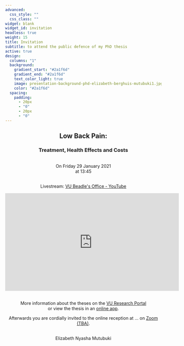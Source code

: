 ```yaml
---
advanced:
  css_style: ""
  css_class: ""
widget: blank
widget_id: invitation
headless: true
weight: 15
title: Invitation
subtitle: to attend the public defence of my PhD thesis
active: true
design:
  columns: "1"
  background:
    gradient_start: "#2a1f6d"
    gradient_end: "#2a1f6d"
    text_color_light: true
    image: presentation-background-phd-elizabeth-berghuis-mutubuki1.jpg
    color: "#2a1f6d"
  spacing:
    padding:
      - 20px
      - "0"
      - 20px
      - "0"
---
```

<div align="center">

## **Low Back Pain:**
### **Treatment, Health Effects and Costs**

<br>
On Friday 29 January 2021  
<br>
at 13:45  

<br>Livestream: [VU Beadle's Office - YouTube](https://www.youtube.com/channel/UCnN8TaVYe83472ewz9CH9HA)
<iframe width="560" height="315" src="https://www.youtube-nocookie.com/embed/x5r21NE6728" frameborder="0" allow="accelerometer; autoplay; clipboard-write; encrypted-media; gyroscope; picture-in-picture" allowfullscreen></iframe>

<br>More information about the theses on the [VU Research Portal](https://research.vu.nl/en/publications/low-back-pain-treatment-health-effects-and-costs)
<br>or view the thesis in an [online app](https://www.blurb.com/bookshare/app/index.html?bookId=10480016).

Afterwards you are cordially invited to the online reception at ... on [Zoom (TBA)](<>).

<br>Elizabeth Nyasha Mutubuki

</div>
